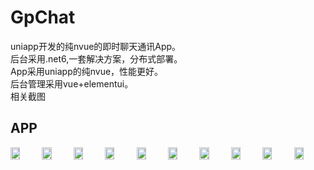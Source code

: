 # GpChat
uniapp开发的纯nvue的即时聊天通讯App。
</br>
后台采用.net6,一套解决方案，分布式部署。
</br>
App采用uniapp的纯nvue，性能更好。
</br>
后台管理采用vue+elementui。
</br>
相关截图
</br>
<h2>APP</h2>  
<div style='display: flex;'>
<img src="https://user-images.githubusercontent.com/55727172/192234562-ab89ff23-9fda-4da6-9d37-a65e1f8d95d2.jpg" width="30%">
<img src="https://user-images.githubusercontent.com/55727172/192238031-948c15f1-1f43-40bb-b09c-35a340d46bf6.jpg" width="30%">
<img src="https://user-images.githubusercontent.com/55727172/192235660-a5e36b4e-1bd3-4e07-abb0-2539213c9436.jpg" width="30%">
<img src="https://user-images.githubusercontent.com/55727172/192235681-506ab1fe-a789-47d7-8be5-b3668142d801.jpg" width="30%">
<img src="https://user-images.githubusercontent.com/55727172/192235689-8d88ddff-ffbc-4a3e-a6f1-c17e66f1bc70.jpg" width="30%">
<img src="https://user-images.githubusercontent.com/55727172/192235704-15d29835-1c33-4824-a6e1-ddeb38374448.jpg" width="30%">
<img src="https://user-images.githubusercontent.com/55727172/192235721-23e90109-2ff1-4952-ad01-2a4dcb1de66d.jpg" width="30%">
<img src="https://user-images.githubusercontent.com/55727172/192235742-03c33b53-148e-408a-bc7d-05e095f87658.jpg" width="30%">
<img src="https://user-images.githubusercontent.com/55727172/192235760-5def9f38-19c8-4bcc-8528-0ac8f19c607c.jpg" width="30%">
<img src="https://user-images.githubusercontent.com/55727172/192235770-68af916a-5303-4d2a-b8ec-4d2d490461e2.jpg" width="30%">
</div>
